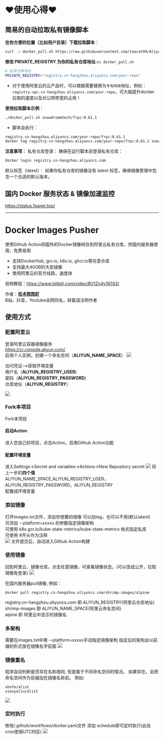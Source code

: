 # ❤使用心得❤

## 简易的自动拉取私有镜像脚本

**在你方便的位置（比如用户目录）下载拉取脚本**：
```sh
curl -o docker_pull.sh https://raw.githubusercontent.com/teacat99/Aliyun_docker_i_pusher/refs/heads/main/docker_pull.sh && sudo chmod +x download_docker_pull.sh
```

**修改 PRIVATE_REGISTRY 为你的私有仓库地址**:`vi docker_pull.sh`
```sh
# 私有仓库地址
PRIVATE_REGISTRY="registry.cn-hangzhou.aliyuncs.com/your-repo"
```
- 对于使用阿里云的云产品时，可以根据需要替换为`专有网络`地址，例如：`registry-vpc.cn-hangzhou.aliyuncs.com/your-repo`，可大幅提升docker拉取的速度以及对公网带宽的占用！

**使用拉取脚本示例**：
```sh
./docker_pull.sh snowdreamtech/frpc:0.61.1
```
- 脚本会执行：
```sh
registry.cn-hangzhou.aliyuncs.com/your-repo/frpc:0.61.1
docker tag registry.cn-hangzhou.aliyuncs.com/your-repo/frpc:0.61.1 snowdreamtech/frpc:0.61.1
```

**注意事项**：
私有仓库登录： 确保在运行脚本前登录私有仓库：

```sh
docker login registry.cn-hangzhou.aliyuncs.com
```
默认标签（latest）： 如果你私有仓库的镜像没有 latest 标签，确保镜像管理中包含一个合适的默认版本。


## 国内 Docker 服务状态 & 镜像加速监控
https://status.1panel.top/

---

# Docker Images Pusher

使用Github Action将国外的Docker镜像转存到阿里云私有仓库，供国内服务器使用，免费易用<br>
- 支持DockerHub, gcr.io, k8s.io, ghcr.io等任意仓库<br>
- 支持最大40GB的大型镜像<br>
- 使用阿里云的官方线路，速度快<br>

视频教程：https://www.bilibili.com/video/BV1Zn4y19743/

作者：**[技术爬爬虾](https://github.com/tech-shrimp/me)**<br>
B站，抖音，Youtube全网同名，转载请注明作者<br>

## 使用方式

### 配置阿里云
登录阿里云容器镜像服务<br>
https://cr.console.aliyun.com/<br>
启用个人实例，创建一个命名空间（**ALIYUN_NAME_SPACE**）
![](/doc/命名空间.png)

访问凭证–>获取环境变量<br>
用户名（**ALIYUN_REGISTRY_USER**)<br>
密码（**ALIYUN_REGISTRY_PASSWORD**)<br>
仓库地址（**ALIYUN_REGISTRY**）<br>

![](/doc/用户名密码.png)


### Fork本项目
Fork本项目<br>
#### 启动Action
进入您自己的项目，点击Action，启用Github Action功能<br>
#### 配置环境变量
进入Settings->Secret and variables->Actions->New Repository secret
![](doc/配置环境变量.png)
将上一步的**四个值**<br>
ALIYUN_NAME_SPACE,ALIYUN_REGISTRY_USER，ALIYUN_REGISTRY_PASSWORD，ALIYUN_REGISTRY<br>
配置成环境变量

### 添加镜像
打开images.txt文件，添加你想要的镜像 
可以加tag，也可以不用(默认latest)<br>
可添加 --platform=xxxxx 的参数指定镜像架构<br>
可使用 k8s.gcr.io/kube-state-metrics/kube-state-metrics 格式指定私库<br>
可使用 #开头作为注释<br>
![](doc/images.png)
文件提交后，自动进入Github Action构建

### 使用镜像
回到阿里云，镜像仓库，点击任意镜像，可查看镜像状态。(可以改成公开，拉取镜像免登录)
![](doc/开始使用.png)

在国内服务器pull镜像, 例如：<br>
```
docker pull registry.cn-hangzhou.aliyuncs.com/shrimp-images/alpine
```
registry.cn-hangzhou.aliyuncs.com 即 ALIYUN_REGISTRY(阿里云仓库地址)<br>
shrimp-images 即 ALIYUN_NAME_SPACE(阿里云命名空间)<br>
alpine 即 阿里云中显示的镜像名<br>

### 多架构
需要在images.txt中用 --platform=xxxxx手动指定镜像架构
指定后的架构会以前缀的形式放在镜像名字前面
![](doc/多架构.png)

### 镜像重名
程序自动判断是否存在名称相同, 但是属于不同命名空间的情况。
如果存在，会把命名空间作为前缀加在镜像名称前。
例如:
```
xhofe/alist
xiaoyaliu/alist
```
![](doc/镜像重名.png)

### 定时执行
修改/.github/workflows/docker.yaml文件
添加 schedule即可定时执行(此处cron使用UTC时区)
![](doc/定时执行.png)
